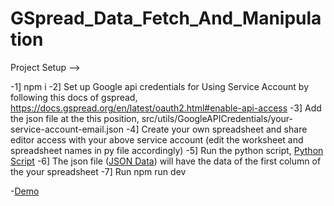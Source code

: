 #  GSpread_Data_Fetch_And_Manipulation

Project Setup --> 

-1] npm i 
-2] Set up Google api credentials for Using Service Account by following this docs of gspread, https://docs.gspread.org/en/latest/oauth2.html#enable-api-access
-3] Add the json file at the this position, src/utils/GoogleAPICredentials/your-service-account-email.json
-4] Create your own spreadsheet and share editor access with your above service account (edit the worksheet and spreadsheet names in py file accordingly)
-5] Run the python script, [Python Script](src/utils/spreadsheetDataFetchScript.py)
-6] The json file ([JSON Data](src/utils/spreadsheetData.json)) will have the data of the first column of the your spreadsheet
-7] Run npm run dev

-[Demo](src/utils/Demo.gif)
